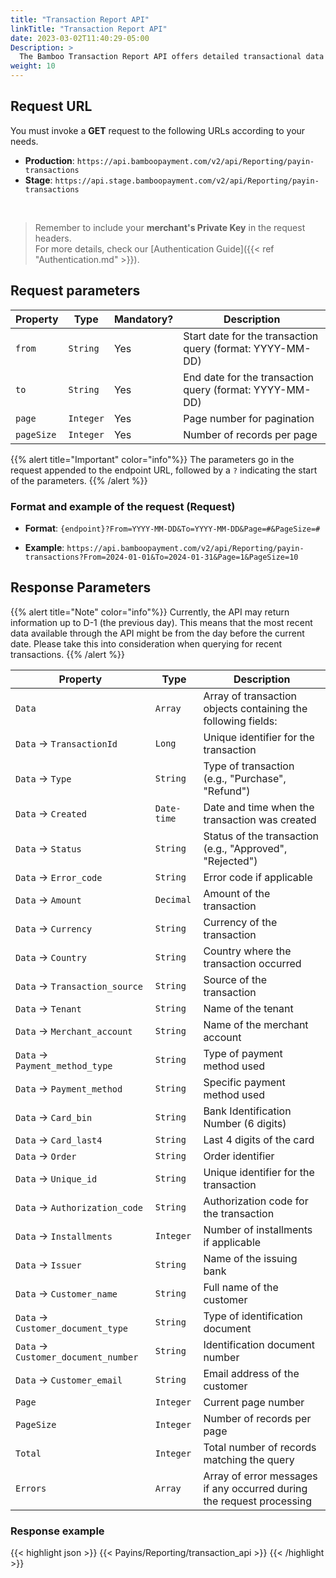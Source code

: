 ```yaml
---
title: "Transaction Report API"
linkTitle: "Transaction Report API"
date: 2023-03-02T11:40:29-05:00
Description: >
  The Bamboo Transaction Report API offers detailed transactional data retrieval. It enables users to access transaction information for specified time periods, select specific data columns for customized reports and obtain comprehensive transaction details, including buyer information, payment methods, and transaction statuses.
weight: 10
---
```


## Request URL
You must invoke a **GET** request to the following URLs according to your needs.

* **Production**: `https://api.bamboopayment.com/v2/api/Reporting/payin-transactions`
* **Stage**: `https://api.stage.bamboopayment.com/v2/api/Reporting/payin-transactions`

<br />

> Remember to include your **merchant's Private Key** in the request headers. <br /> For more details, check our [Authentication Guide]({{< ref "Authentication.md" >}}).

## Request parameters
| Property | Type | Mandatory? | Description |
|----------|------|------------|-------------|
| `from` | `String` | Yes | Start date for the transaction query (format: YYYY-MM-DD) |
| `to` | `String` | Yes | End date for the transaction query (format: YYYY-MM-DD) |
| `page` | `Integer` | Yes | Page number for pagination |
| `pageSize` | `Integer` | Yes | Number of records per page |

{{% alert title="Important" color="info"%}}
The parameters go in the request appended to the endpoint URL, followed by a `?` indicating the start of the parameters.
{{% /alert %}}

### Format and example of the request (Request)
* **Format**: `{endpoint}?From=YYYY-MM-DD&To=YYYY-MM-DD&Page=#&PageSize=#`

* **Example**: `https://api.bamboopayment.com/v2/api/Reporting/payin-transactions?From=2024-01-01&To=2024-01-31&Page=1&PageSize=10`

## Response Parameters

{{% alert title="Note" color="info"%}}
Currently, the API may return information up to D-1 (the previous day). This means that the most recent data available through the API might be from the day before the current date. Please take this into consideration when querying for recent transactions.
{{% /alert %}}


| Property | Type | Description |
|----------|------|-------------|
| `Data` | `Array` | Array of transaction objects containing the following fields: |
| `Data` → `TransactionId` | `Long` | Unique identifier for the transaction |
| `Data` → `Type` | `String` | Type of transaction (e.g., "Purchase", "Refund") |
| `Data` → `Created` | `Date-time` | Date and time when the transaction was created |
| `Data` → `Status` | `String` | Status of the transaction (e.g., "Approved", "Rejected") |
| `Data` → `Error_code` | `String` | Error code if applicable |
| `Data` → `Amount` | `Decimal` | Amount of the transaction |
| `Data` → `Currency` | `String` | Currency of the transaction |
| `Data` → `Country` | `String` | Country where the transaction occurred |
| `Data` → `Transaction_source` | `String` | Source of the transaction |
| `Data` → `Tenant` | `String` | Name of the tenant |
| `Data` → `Merchant_account` | `String` | Name of the merchant account |
| `Data` → `Payment_method_type` | `String` | Type of payment method used |
| `Data` → `Payment_method` | `String` | Specific payment method used |
| `Data` → `Card_bin` | `String` | Bank Identification Number (6 digits) |
| `Data` → `Card_last4` | `String` | Last 4 digits of the card |
| `Data` → `Order` | `String` | Order identifier |
| `Data` → `Unique_id` | `String` | Unique identifier for the transaction |
| `Data` → `Authorization_code` | `String` | Authorization code for the transaction |
| `Data` → `Installments` | `Integer` | Number of installments if applicable |
| `Data` → `Issuer` | `String` | Name of the issuing bank |
| `Data` → `Customer_name` | `String` | Full name of the customer |
| `Data` → `Customer_document_type` | `String` | Type of identification document |
| `Data` → `Customer_document_number` | `String` | Identification document number |
| `Data` → `Customer_email` | `String` | Email address of the customer |
| `Page` | `Integer` | Current page number |
| `PageSize` | `Integer` | Number of records per page |
| `Total` | `Integer` | Total number of records matching the query |
| `Errors` | `Array` | Array of error messages if any occurred during the request processing |

<!--
| `success` | `Boolean` | Indicates if the request was successful |
| `message` | `String` | Provides additional information about the response |
-->

### Response example
{{< highlight json >}}
{{< Payins/Reporting/transaction_api >}}
{{< /highlight >}} 